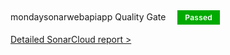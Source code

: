 <div style="padding-top: 8px;">
      <span>mondaysonarwebapiapp Quality Gate</span>
      <span style="background-color: #00aa00;
      padding: 4px 12px;
      color: #fff;
      letter-spacing: 0.02em;
      line-height: 24px;
      font-weight: 600;
      font-size: 12px;
      margin-left: 15px;">
        Passed
      </span>
    </div> 
 
[Detailed SonarCloud report &gt;](https://sonarcloud.io/dashboard?id=mondaysonarwebapiapp)